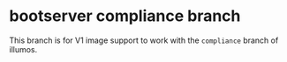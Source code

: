 # bootserver compliance branch

This branch is for V1 image support to work with the `compliance` branch of
illumos.
